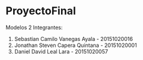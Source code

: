 # ProyectoFinal
Modelos 2 Integrantes: 
<ol>
<li>Sebastian Camilo Vanegas Ayala - 20151020016</li> 
<li>Jonathan Steven Capera Quintana - 20151020001</li> 
<li>Daniel David Leal Lara - 20151020057</li>
</ol>

